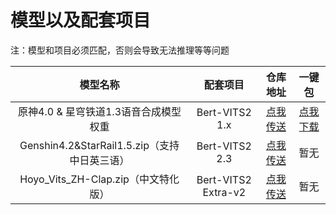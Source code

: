 # 模型以及配套项目

注：模型和项目必须匹配，否则会导致无法推理等等问题

|                   模型名称                   |      配套项目       |                           仓库地址                           |                            一键包                            |
| :------------------------------------------: | :-----------------: | :----------------------------------------------------------: | :----------------------------------------------------------: |
|    原神4.0 & 星穹铁道1.3语音合成模型权重     |   Bert-VITS2 1.x    | [点我传送](https://github.com/fishaudio/Bert-VITS2/releases/tag/1.0.1) | [点我下载](https://pan.ai-hobbyist.org/d/InferPack/Vits/%E5%8E%9F%E7%A5%9E%26%E6%98%9F%E7%A9%B9%E9%93%81%E9%81%93%E8%AF%AD%E9%9F%B3%E5%90%88%E6%88%9020231223.zip) |
| Genshin4.2&StarRail1.5.zip（支持中日英三语） |   Bert-VITS2 2.3    | [点我传送](https://github.com/fishaudio/Bert-VITS2/releases/tag/v2.3) |                             暂无                             |
|     Hoyo_Vits_ZH-Clap.zip（中文特化版）      | Bert-VITS2 Extra-v2 | [点我传送](https://github.com/fishaudio/Bert-VITS2/releases/tag/Extra-v2) |                             暂无                             |

